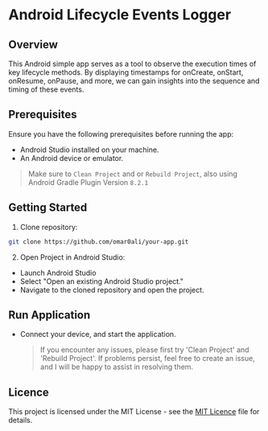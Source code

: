 # Android Lifecycle Events Logger

## Overview

This Android simple app serves as a tool to observe the execution times of key lifecycle methods. By displaying timestamps for onCreate, onStart, onResume, onPause, and more, we can gain insights into the sequence and timing of these events.

## Prerequisites

Ensure you have the following prerequisites before running the app:

- Android Studio installed on your machine.
- An Android device or emulator.

> Make sure to `Clean Project` and or `Rebuild Project`, also using Android Gradle Plugin Version `8.2.1`

## Getting Started

1. Clone repository:

```bash
git clone https://github.com/omar0ali/your-app.git
```

2. Open Project in Android Studio:

- Launch Android Studio
- Select "Open an existing Android Studio project."
- Navigate to the cloned repository and open the project.

## Run Application

- Connect your device, and start the application.
  > If you encounter any issues, please first try 'Clean Project' and 'Rebuild Project'. If problems persist, feel free to create an issue, and I will be happy to assist in resolving them.

## Licence

This project is licensed under the MIT License - see the [MIT Licence](LICENCE.md) file for details.
